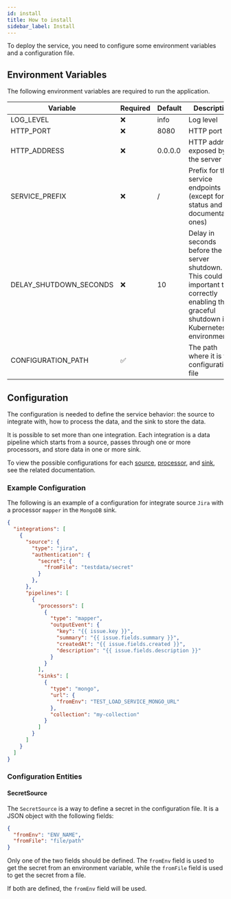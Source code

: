 ```yaml
---
id: install
title: How to install
sidebar_label: Install
---
```




To deploy the service, you need to configure some environment variables and a configuration file.

## Environment Variables

The following environment variables are required to run the application.

| Variable                | Required | Default | Description              |
|-------------------------|----------|---------|--------------------------|
| LOG_LEVEL               | ❌       | info    | Log level                 |
| HTTP_PORT               | ❌       | 8080    | HTTP port                 |
| HTTP_ADDRESS            | ❌       | 0.0.0.0 | HTTP address exposed by the server  |
| SERVICE_PREFIX          | ❌       | /       | Prefix for the service endpoints (except for the status and documentation ones) |
| DELAY_SHUTDOWN_SECONDS  | ❌       | 10      | Delay in seconds before the server shutdown. This could be important to correctly enabling the graceful shutdown in Kubernetes environments |
| CONFIGURATION_PATH      |✅        |         | The path where it is the configuration file |

## Configuration

The configuration is needed to define the service behavior: the source to integrate
with, how to process the data, and the sink to store the data.

It is possible to set more than one integration. Each integration is a data pipeline
which starts from a source, passes through one or more processors, and store data in one or more sink.

To view the possible configurations for each [source](/runtime-components/plugins/integration-connector-agent/sources/10_overview.md),
[processor](/runtime-components/plugins/integration-connector-agent/processors/10_overview.md), and [sink](/runtime-components/plugins/integration-connector-agent/sinks/10_overview.md), see the related documentation.

### Example Configuration

The following is an example of a configuration for integrate source `Jira` with a processor `mapper` in the `MongoDB` sink.

```json
{
  "integrations": [
    {
      "source": {
        "type": "jira",
        "authentication": {
          "secret": {
            "fromFile": "testdata/secret"
          }
        },
      },
      "pipelines": [
        {
          "processors": [
            {
              "type": "mapper",
              "outputEvent": {
                "key": "{{ issue.key }}",
                "summary": "{{ issue.fields.summary }}",
                "createdAt": "{{ issue.fields.created }}",
                "description": "{{ issue.fields.description }}"
              }
            }
          ],
          "sinks": [
            {
              "type": "mongo",
              "url": {
                "fromEnv": "TEST_LOAD_SERVICE_MONGO_URL"
              },
              "collection": "my-collection"
            }
          ]
        }
      ]
    }
  ]
}
```

### Configuration Entities

#### SecretSource

The `SecretSource` is a way to define a secret in the configuration file. It is a JSON object with the following fields:

```json
{
  "fromEnv": "ENV_NAME",
  "fromFile": "file/path"
}
```

Only one of the two fields should be defined. The `fromEnv` field is used to get the secret from an environment variable,
while the `fromFile` field is used to get the secret from a file.

If both are defined, the `fromEnv` field will be used.
